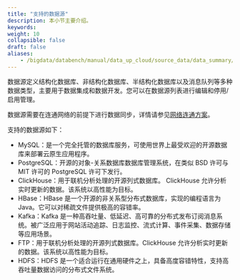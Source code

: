 ```yaml
---
title: "支持的数据源"
description: 本小节主要介绍。 
keywords: 
weight: 10
collapsible: false
draft: false
aliases:
    - /bigdata/databench/manual/data_up_cloud/source_data/data_summary/
---
```



数据源定义结构化数据库、非结构化数据库、半结构化数据库以及消息队列等多种数据类型，主要用于数据集成和数据开发。您可以在数据源列表进行编辑和停用/启用管理。

数据源需要在连通网络的前提下进行数据同步，详情请参见[网络连通方案](../connect/)。

支持的数据源如下：

- MySQL：是一个完全托管的数据库服务，可使用世界上最受欢迎的开源数据库来部署云原生应用程序。
- PostgreSQL：开源的对象-关系数据库数据库管理系统，在类似 BSD 许可与 MIT 许可的 PostgreSQL 许可下发行。 
- ClickHouse：用于联机分析处理的开源列式数据库。 ClickHouse 允许分析实时更新的数据。该系统以高性能为目标。
- HBase：HBase 是一个开源的非关系型分布式数据库，实现的编程语言为 Java。它可以对稀疏文件提供极高的容错率。 
- Kafka：Kafka 是一种高吞吐量、低延迟、高可靠的分布式发布订阅消息系统。被广泛应用于网站活动追踪、日志监控、流式计算、事件采集、数据存储等应用场景。
- FTP：用于联机分析处理的开源列式数据库。ClickHouse 允许分析实时更新的数据。该系统以高性能为目标。
- HDFS：HDFS 是一个适合运行在通用硬件之上，具备高度容错特性，支持高吞吐量数据访问的分布式文件系统。
